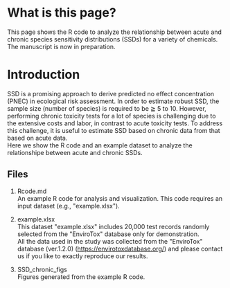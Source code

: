 # What is this page?
This page shows the R code to analyze the relationship between acute and chronic species sensitivity distributions (SSDs) for a variety of chemicals. The manuscript is now in preparation.  

# Introduction  
SSD is a promising approach to derive predicted no effect concentration (PNEC) in ecological risk assessment. In order to estimate robust SSD, the sample size (number of species) is required to be ≧ 5 to 10. However, performing chronic toxicity tests for a lot of species is challenging due to the extensive costs and labor, in contrast to acute toxicity tests. To address this challenge, it is useful to estimate SSD based on chronic data from that based on acute data.  
Here we show the R code and an example dataset to analyze the relationshipe between acute and chronic SSDs.  
  
   
## Files
1. Rcode.md  
An example R code for analysis and visualization. This code requires an input dataset (e.g., "example.xlsx").  
     
2. example.xlsx  
This dataset "example.xlsx" includes 20,000 test records randomly selected from the "EnviroTox" database only for demonstration.  
All the data used in the study was collected from the "EnviroTox" database (ver.1.2.0) (https://envirotoxdatabase.org/) and please contact us if you like to exactly reproduce our results.
  
3. SSD_chronic_figs  
Figures generated from the example R code.
